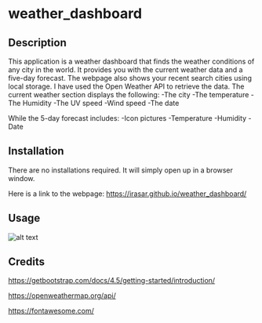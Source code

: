 # weather_dashboard


## Description 

This application is a weather dashboard that finds the weather conditions of any city in the world. It provides you with the current weather data and a five-day forecast. The webpage also shows your recent search cities using local storage. I have used the Open Weather API to retrieve the data. The current weather section displays the following:
-The city
-The temperature
-The Humidity
-The UV speed
-Wind speed
-The date

While the 5-day forecast includes:
-Icon pictures
-Temperature
-Humidity 
-Date



## Installation

There are no installations required. It will simply open up in a browser window.

Here is a link to the webpage:
 https://irasar.github.io/weather_dashboard/

## Usage 

![alt text](assets/planner.png)


## Credits
https://getbootstrap.com/docs/4.5/getting-started/introduction/

https://openweathermap.org/api/

https://fontawesome.com/











